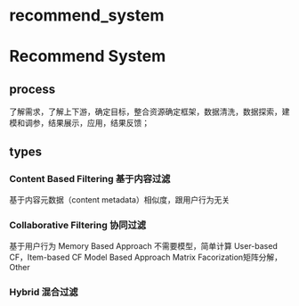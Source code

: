 # recommend_system
# Recommend System
## process
了解需求，了解上下游，确定目标，整合资源确定框架，数据清洗，数据探索，建模和调参，结果展示，应用，结果反馈；
## types
### Content Based Filtering 基于内容过滤
基于内容元数据（content metadata）相似度，跟用户行为无关
### Collaborative Filtering 协同过滤
基于用户行为
Memory Based Approach 不需要模型，简单计算 User-based CF，Item-based CF
Model Based Approach Matrix Facorization矩阵分解，Other
### Hybrid 混合过滤
